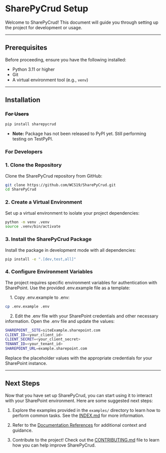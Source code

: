 # SharePyCrud Setup

Welcome to SharePyCrud! This document will guide you through setting up the project for development or usage.

---

## Prerequisites

Before proceeding, ensure you have the following installed:

- Python 3.11 or higher
- Git
- A virtual environment tool (e.g., `venv`)

---

## Installation

### ~~For Users~~

```bash
pip install sharepycrud
```
* **Note:** Package has not been released to PyPI yet. Still performing testing on TestPyPI.

### For Developers

### 1. Clone the Repository

Clone the SharePyCrud repository from GitHub:

```bash
git clone https://github.com/WCS19/SharePyCrud.git
cd SharePyCrud
```

### 2. Create a Virtual Environment

Set up a virtual environment to isolate your project dependencies:

```bash
python -m venv .venv
source .venv/bin/activate
```

### 3. Install the SharePyCrud Package
Install the package in development mode with all dependencies:

```bash
pip install -e ".[dev,test,all]"
```

### 4. Configure Environment Variables

The project requires specific environment variables for authentication with SharePoint. Use the provided .env.example file as a template:

&nbsp;&nbsp;&nbsp;&nbsp;1. Copy .env.example to .env:

```bash
cp .env.example .env
```

&nbsp;&nbsp;&nbsp;&nbsp;2. Edit the .env file with your SharePoint credentials and other necessary information.
Open the .env file and update the values:
```bash
SHAREPOINT__SITE=siteExample.sharepoint.com
CLIENT_ID=<your_client_id>
CLIENT_SECRET=<your_client_secret>
TENANT_ID=<your_tenant_id>
SHAREPOINT_URL=example.sharepoint.com
```

Replace the placeholder values with the appropriate credentials for your SharePoint instance.

---

## Next Steps

Now that you have set up SharePyCrud, you can start using it to interact with your SharePoint environment. Here are some suggested next steps:

1. Explore the examples provided in the `examples/` directory to learn how to perform common tasks. See the [INDEX.md](index.md#examples) for more information.


2. Refer to the [Documentation References](index.md#documentation-references) for additional context and guidance.

3. Contribute to the project! Check out the [CONTRIBUTING.md](CONTRIBUTING.md) file to learn how you can help improve SharePyCrud.
